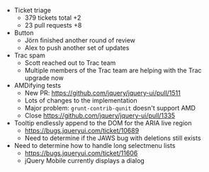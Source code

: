 * Ticket triage
  * 379 tickets total +2
  * 23 pull requests +8
* Button
  * Jörn finished another round of review
  * Alex to push another set of updates
* Trac spam
  * Scott reached out to Trac team
  * Multiple members of the Trac team are helping with the Trac upgrade now
* AMDifying tests
  * New PR: https://github.com/jquery/jquery-ui/pull/1511
  * Lots of changes to the implementation
  * Major problem: `grunt-contrib-qunit` doesn't support AMD
  * Close https://github.com/jquery/jquery-ui/pull/1335
* Tooltip endlessly append to the DOM for the ARIA live region
  * https://bugs.jqueryui.com/ticket/10689
  * Need to determine if the JAWS bug with deletions still exists
* Need to determine how to handle long selectmenu lists
  * https://bugs.jqueryui.com/ticket/11606
  * jQuery Mobile currently displays a dialog
